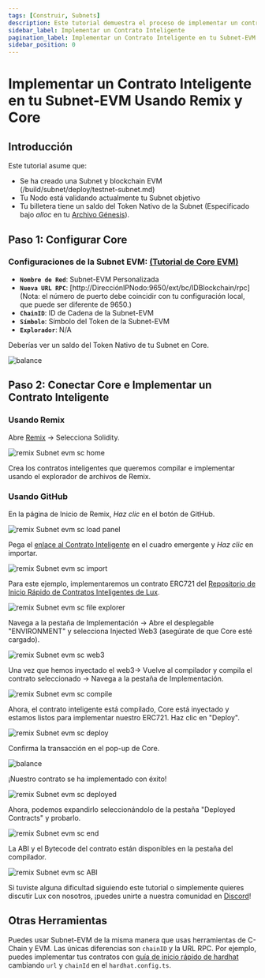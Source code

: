 ```yaml
---
tags: [Construir, Subnets]
description: Este tutorial demuestra el proceso de implementar un contrato inteligente en una Subnet basada en EVM.
sidebar_label: Implementar un Contrato Inteligente
pagination_label: Implementar un Contrato Inteligente en tu Subnet-EVM Usando Remix y Core
sidebar_position: 0
---
```


# Implementar un Contrato Inteligente en tu Subnet-EVM Usando Remix y Core

## Introducción

Este tutorial asume que:

- Se ha creado una Subnet y blockchain EVM (/build/subnet/deploy/testnet-subnet.md)
- Tu Nodo está validando actualmente tu Subnet objetivo
- Tu billetera tiene un saldo del Token Nativo de la Subnet (Especificado bajo _alloc_ en tu
  [Archivo Génesis](/build/subnet/upgrade/customize-a-subnet.md#genesis)).

## Paso 1: Configurar Core

### **Configuraciones de la Subnet EVM:** [(Tutorial de Core EVM)](/build/subnet/deploy/testnet-subnet.md#connect-with-core)

- **`Nombre de Red`**: Subnet-EVM Personalizada
- **`Nueva URL RPC`**: [http://DirecciónIPNodo:9650/ext/bc/IDBlockchain/rpc] (Nota: el número de puerto debe
  coincidir con tu configuración local, que puede ser diferente de 9650.)
- **`ChainID`**: ID de Cadena de la Subnet-EVM
- **`Símbolo`**: Símbolo del Token de la Subnet-EVM
- **`Explorador`**: N/A

Deberías ver un saldo del Token Nativo de tu Subnet en Core.

<div style={{textAlign: 'center'}}>

![balance](/img/evm-smart-contract/core-balance.png)

</div>

## Paso 2: Conectar Core e Implementar un Contrato Inteligente

### Usando Remix

Abre [Remix](https://remix.ethereum.org/) -&gt; Selecciona Solidity.

![remix Subnet evm sc home](/img/remix-subnet-evm-sc-home.png)

Crea los contratos inteligentes que queremos compilar e implementar usando el explorador de archivos de Remix.

### Usando GitHub

En la página de Inicio de Remix, _Haz clic_ en el botón de GitHub.

![remix Subnet evm sc load panel](/img/remix-subnet-evm-sc-load-panel.png)

Pega el [enlace al Contrato Inteligente](https://github.com/luxfi/smart-contract-quickstart/blob/main/contracts/NFT.sol)
en el cuadro emergente y _Haz clic_ en importar.

![remix Subnet evm sc import](/img/remix-subnet-evm-sc-import.png)

Para este ejemplo, implementaremos un contrato ERC721 del [Repositorio de Inicio Rápido de Contratos Inteligentes de Lux](https://github.com/luxfi/smart-contract-quickstart).

![remix Subnet evm sc file explorer](/img/remix-subnet-evm-sc-file-explorer.png)

Navega a la pestaña de Implementación -&gt; Abre el desplegable "ENVIRONMENT" y selecciona Injected Web3 (asegúrate de que
Core esté cargado).

![remix Subnet evm sc web3](/img/remix-subnet-evm-sc-web3.png)

Una vez que hemos inyectado el web3-&gt; Vuelve al compilador y compila el contrato seleccionado -&gt;
Navega a la pestaña de Implementación.

![remix Subnet evm sc compile](/img/remix-subnet-evm-sc-compile.png)

Ahora, el contrato inteligente está compilado, Core está inyectado y estamos listos para implementar nuestro ERC721.
Haz clic en "Deploy".

![remix Subnet evm sc deploy](/img/remix-subnet-evm-sc-deploy.png)

Confirma la transacción en el pop-up de Core.

<div style={{textAlign: 'center'}}>

![balance](/img/evm-smart-contract/approve.png)

</div>

¡Nuestro contrato se ha implementado con éxito!

![remix Subnet evm sc deployed](/img/remix-subnet-evm-sc-deployed.png)

Ahora, podemos expandirlo seleccionándolo de la pestaña "Deployed Contracts" y probarlo.

![remix Subnet evm sc end](/img/remix-subnet-evm-sc-end.png)

La ABI y el Bytecode del contrato están disponibles en la pestaña del compilador.

![remix Subnet evm sc ABI](/img/remix-subnet-evm-sc-abi.png)

Si tuviste alguna dificultad siguiendo este tutorial o simplemente quieres discutir Lux
con nosotros, ¡puedes unirte a nuestra comunidad en [Discord](https://chat.lux.network/)!

## Otras Herramientas

Puedes usar Subnet-EVM de la misma manera que usas herramientas de C-Chain y EVM. Las únicas diferencias son `chainID` y
la URL RPC. Por ejemplo, puedes implementar tus contratos con
[guía de inicio rápido de hardhat](/build/dapp/smart-contracts/toolchains/hardhat.md)
cambiando `url` y `chainId` en el `hardhat.config.ts`.
